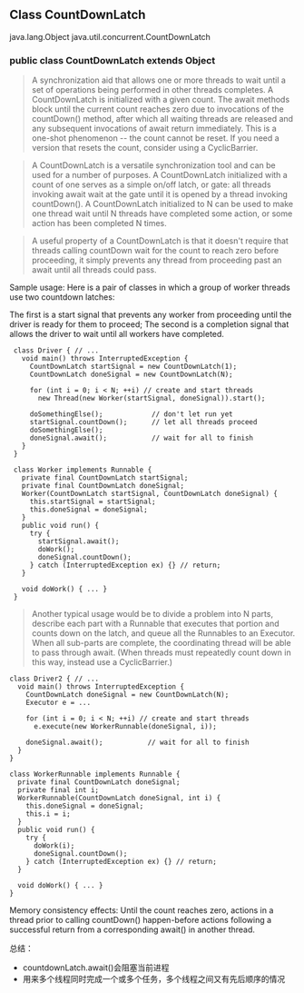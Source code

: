 ## Class CountDownLatch
java.lang.Object
java.util.concurrent.CountDownLatch

### public class CountDownLatch extends Object
> A synchronization aid that allows one or more threads to wait until a set of operations being performed in other threads completes.
A CountDownLatch is initialized with a given count. The await methods block until the current count reaches zero due to invocations of the countDown() method, after which all waiting threads are released and any subsequent invocations of await return immediately. This is a one-shot phenomenon -- the count cannot be reset. If you need a version that resets the count, consider using a CyclicBarrier.

> A CountDownLatch is a versatile synchronization tool and can be used for a number of purposes. A CountDownLatch initialized with a count of one serves as a simple on/off latch, or gate: all threads invoking await wait at the gate until it is opened by a thread invoking countDown(). A CountDownLatch initialized to N can be used to make one thread wait until N threads have completed some action, or some action has been completed N times.

> A useful property of a CountDownLatch is that it doesn't require that threads calling countDown wait for the count to reach zero before proceeding, it simply prevents any thread from proceeding past an await until all threads could pass.

Sample usage: Here is a pair of classes in which a group of worker threads use two countdown latches:

The first is a start signal that prevents any worker from proceeding until the driver is ready for them to proceed;
The second is a completion signal that allows the driver to wait until all workers have completed.
``` 
 class Driver { // ...
   void main() throws InterruptedException {
     CountDownLatch startSignal = new CountDownLatch(1);
     CountDownLatch doneSignal = new CountDownLatch(N);

     for (int i = 0; i < N; ++i) // create and start threads
       new Thread(new Worker(startSignal, doneSignal)).start();

     doSomethingElse();            // don't let run yet
     startSignal.countDown();      // let all threads proceed
     doSomethingElse();
     doneSignal.await();           // wait for all to finish
   }
 }

 class Worker implements Runnable {
   private final CountDownLatch startSignal;
   private final CountDownLatch doneSignal;
   Worker(CountDownLatch startSignal, CountDownLatch doneSignal) {
     this.startSignal = startSignal;
     this.doneSignal = doneSignal;
   }
   public void run() {
     try {
       startSignal.await();
       doWork();
       doneSignal.countDown();
     } catch (InterruptedException ex) {} // return;
   }

   void doWork() { ... }
 }
 ```
> Another typical usage would be to divide a problem into N parts, describe each part with a Runnable that executes that portion and counts down on the latch, and queue all the Runnables to an Executor. When all sub-parts are complete, the coordinating thread will be able to pass through await. (When threads must repeatedly count down in this way, instead use a CyclicBarrier.)

 ```
 class Driver2 { // ...
   void main() throws InterruptedException {
     CountDownLatch doneSignal = new CountDownLatch(N);
     Executor e = ...

     for (int i = 0; i < N; ++i) // create and start threads
       e.execute(new WorkerRunnable(doneSignal, i));

     doneSignal.await();           // wait for all to finish
   }
 }

 class WorkerRunnable implements Runnable {
   private final CountDownLatch doneSignal;
   private final int i;
   WorkerRunnable(CountDownLatch doneSignal, int i) {
     this.doneSignal = doneSignal;
     this.i = i;
   }
   public void run() {
     try {
       doWork(i);
       doneSignal.countDown();
     } catch (InterruptedException ex) {} // return;
   }

   void doWork() { ... }
 }
 ```
Memory consistency effects: Until the count reaches zero, actions in a thread prior to calling countDown() happen-before actions following a successful return from a corresponding await() in another thread.


总结：
* countdownLatch.await()会阻塞当前进程
* 用来多个线程同时完成一个或多个任务，多个线程之间又有先后顺序的情况